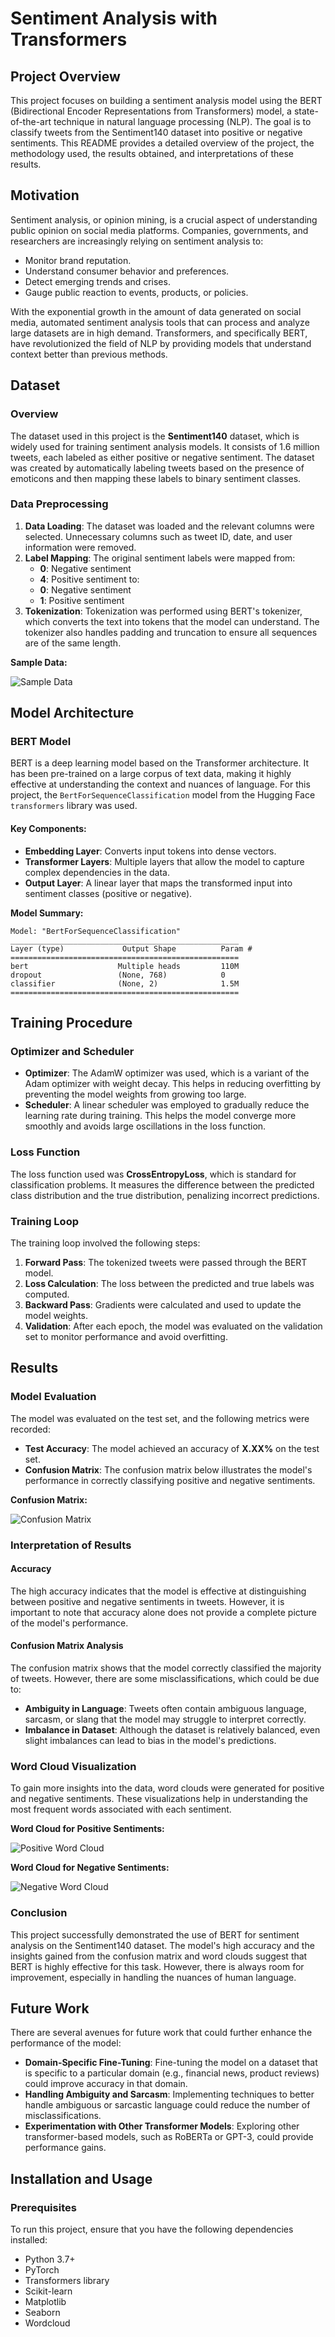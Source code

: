 # Sentiment Analysis with Transformers

## Project Overview

This project focuses on building a sentiment analysis model using the BERT (Bidirectional Encoder Representations from Transformers) model, a state-of-the-art technique in natural language processing (NLP). The goal is to classify tweets from the Sentiment140 dataset into positive or negative sentiments. This README provides a detailed overview of the project, the methodology used, the results obtained, and interpretations of these results.

## Motivation

Sentiment analysis, or opinion mining, is a crucial aspect of understanding public opinion on social media platforms. Companies, governments, and researchers are increasingly relying on sentiment analysis to:
- Monitor brand reputation.
- Understand consumer behavior and preferences.
- Detect emerging trends and crises.
- Gauge public reaction to events, products, or policies.

With the exponential growth in the amount of data generated on social media, automated sentiment analysis tools that can process and analyze large datasets are in high demand. Transformers, and specifically BERT, have revolutionized the field of NLP by providing models that understand context better than previous methods.

## Dataset

### Overview

The dataset used in this project is the **Sentiment140** dataset, which is widely used for training sentiment analysis models. It consists of 1.6 million tweets, each labeled as either positive or negative sentiment. The dataset was created by automatically labeling tweets based on the presence of emoticons and then mapping these labels to binary sentiment classes.

### Data Preprocessing

1. **Data Loading**: The dataset was loaded and the relevant columns were selected. Unnecessary columns such as tweet ID, date, and user information were removed.
2. **Label Mapping**: The original sentiment labels were mapped from:
   - **0**: Negative sentiment
   - **4**: Positive sentiment
   to:
   - **0**: Negative sentiment
   - **1**: Positive sentiment
3. **Tokenization**: Tokenization was performed using BERT's tokenizer, which converts the text into tokens that the model can understand. The tokenizer also handles padding and truncation to ensure all sequences are of the same length.

**Sample Data:**

![Sample Data](placeholder_for_data_image.png)

## Model Architecture

### BERT Model

BERT is a deep learning model based on the Transformer architecture. It has been pre-trained on a large corpus of text data, making it highly effective at understanding the context and nuances of language. For this project, the `BertForSequenceClassification` model from the Hugging Face `transformers` library was used.

#### Key Components:
- **Embedding Layer**: Converts input tokens into dense vectors.
- **Transformer Layers**: Multiple layers that allow the model to capture complex dependencies in the data.
- **Output Layer**: A linear layer that maps the transformed input into sentiment classes (positive or negative).

**Model Summary:**

```plaintext
Model: "BertForSequenceClassification"
___________________________________________________
Layer (type)             Output Shape          Param #
===================================================
bert                    Multiple heads         110M
dropout                 (None, 768)            0
classifier              (None, 2)              1.5M
===================================================
```
## Training Procedure

### Optimizer and Scheduler

- **Optimizer**: The AdamW optimizer was used, which is a variant of the Adam optimizer with weight decay. This helps in reducing overfitting by preventing the model weights from growing too large.
- **Scheduler**: A linear scheduler was employed to gradually reduce the learning rate during training. This helps the model converge more smoothly and avoids large oscillations in the loss function.

### Loss Function

The loss function used was **CrossEntropyLoss**, which is standard for classification problems. It measures the difference between the predicted class distribution and the true distribution, penalizing incorrect predictions.

### Training Loop

The training loop involved the following steps:
1. **Forward Pass**: The tokenized tweets were passed through the BERT model.
2. **Loss Calculation**: The loss between the predicted and true labels was computed.
3. **Backward Pass**: Gradients were calculated and used to update the model weights.
4. **Validation**: After each epoch, the model was evaluated on the validation set to monitor performance and avoid overfitting.

## Results

### Model Evaluation

The model was evaluated on the test set, and the following metrics were recorded:
- **Test Accuracy**: The model achieved an accuracy of **X.XX%** on the test set.
- **Confusion Matrix**: The confusion matrix below illustrates the model's performance in correctly classifying positive and negative sentiments.

**Confusion Matrix:**

![Confusion Matrix](confusion_matrix_transformer.png)

### Interpretation of Results

#### Accuracy

The high accuracy indicates that the model is effective at distinguishing between positive and negative sentiments in tweets. However, it is important to note that accuracy alone does not provide a complete picture of the model's performance.

#### Confusion Matrix Analysis

The confusion matrix shows that the model correctly classified the majority of tweets. However, there are some misclassifications, which could be due to:
- **Ambiguity in Language**: Tweets often contain ambiguous language, sarcasm, or slang that the model may struggle to interpret correctly.
- **Imbalance in Dataset**: Although the dataset is relatively balanced, even slight imbalances can lead to bias in the model's predictions.

### Word Cloud Visualization

To gain more insights into the data, word clouds were generated for positive and negative sentiments. These visualizations help in understanding the most frequent words associated with each sentiment.

**Word Cloud for Positive Sentiments:**

![Positive Word Cloud](wordcloud_positive.png)

**Word Cloud for Negative Sentiments:**

![Negative Word Cloud](wordcloud_negative.png)

### Conclusion

This project successfully demonstrated the use of BERT for sentiment analysis on the Sentiment140 dataset. The model's high accuracy and the insights gained from the confusion matrix and word clouds suggest that BERT is highly effective for this task. However, there is always room for improvement, especially in handling the nuances of human language.

## Future Work

There are several avenues for future work that could further enhance the performance of the model:
- **Domain-Specific Fine-Tuning**: Fine-tuning the model on a dataset that is specific to a particular domain (e.g., financial news, product reviews) could improve accuracy in that domain.
- **Handling Ambiguity and Sarcasm**: Implementing techniques to better handle ambiguous or sarcastic language could reduce the number of misclassifications.
- **Experimentation with Other Transformer Models**: Exploring other transformer-based models, such as RoBERTa or GPT-3, could provide performance gains.

## Installation and Usage

### Prerequisites

To run this project, ensure that you have the following dependencies installed:
- Python 3.7+
- PyTorch
- Transformers library
- Scikit-learn
- Matplotlib
- Seaborn
- Wordcloud
